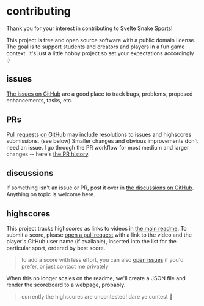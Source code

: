# contributing

Thank you for your interest in contributing to Svelte Snake Sports!

This project is free and open source software with a public domain license.
The goal is to support students and creators and players in a fun game context.
It's just a little hobby project so set your expectations accordingly :)

## issues

[The issues on GitHub](https://github.com/ryanatkn/svelte-snake-sports/issues)
are a good place to track bugs, problems, proposed enhancements, tasks, etc.

## PRs

[Pull requests on GitHub](https://github.com/ryanatkn/svelte-snake-sports/pulls)
may include resolutions to issues and highscores submissions. (see below)
Smaller changes and obvious improvements don't need an issue.
I go through the PR workflow for most medium and larger changes -- here's
[the PR history](https://github.com/ryanatkn/svelte-snake-sports/pulls?q=is%3Apr+is%3Aclosed).

## discussions

If something isn't an issue or PR, post it over in
[the discussions on GitHub](https://github.com/ryanatkn/svelte-snake-sports/discussions).
Anything on topic is welcome here.

## highscores

This project tracks highscores as links to videos in [the main readme](readme.md).
To submit a score, please
[open a pull request](https://github.com/ryanatkn/svelte-snake-sports/pulls)
with a link to the video
and the player's GitHub user name (if available),
inserted into the list for the particular sport, ordered by best score.

> to add a score with less effort,
> you can also
> [open issues](https://github.com/ryanatkn/svelte-snake-sports/issues)
> if you'd prefer, or just contact me privately

When this no longer scales on the readme,
we'll create a JSON file and render the scoreboard to a webpage, probably.

> currently the highscores are uncontested!
> dare ye contest 🐢
